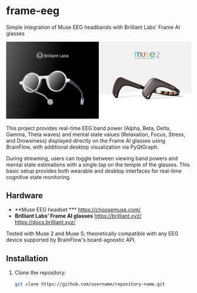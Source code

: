 # frame-eeg

Simple integration of Muse EEG headbands with Brilliant Labs’ Frame AI glasses

![Devices](assets/devices.jpg)

This project provides real-time EEG band power (Alpha, Beta, Delta, Gamma, Theta waves) and mental state values (Relaxation, Focus, Stress, and Drowsiness) displayed directly on the Frame AI glasses using BrainFlow, with additional desktop visualization via PyQtGraph.

During streaming, users can toggle between viewing band powers and mental state estimations with a single tap on the temple of the glasses. This basic setup provides both wearable and desktop interfaces for real-time cognitive state monitoring.

## Hardware

- **Muse EEG headset ***
https://choosemuse.com/
- **Brilliant Labs’ Frame AI glasses**
https://brilliant.xyz/
https://docs.brilliant.xyz/

Tested with Muse 2 and Muse S; theoretically compatible with any EEG device supported by BrainFlow's board-agnostic API.

## Installation

1. Clone the repository:
   ```bash
   git clone https://github.com/username/repository-name.git


